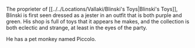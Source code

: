 The proprieter of [[../../Locations/Vallaki/Blinski's Toys|Blinski's Toys]], Blinski is first seen dressed as a jester in an outfit that is both purple and green. His shop is full of toys that it appears he makes, and the collection is both eclectic and strange, at least in the eyes of the party.

He has a pet monkey named Piccolo.